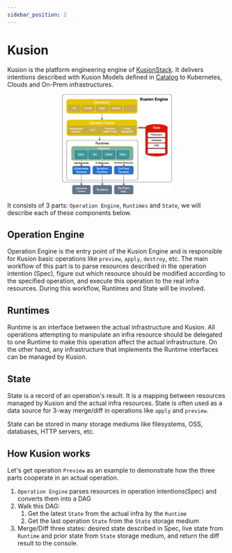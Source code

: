 ```yaml
---
sidebar_position: 2
---
```


# Kusion 

Kusion is the platform engineering engine of [KusionStack](https://github.com/KusionStack). It delivers intentions described with Kusion Models defined in [Catalog](https://github.com/KusionStack/catalog) to Kubernetes, Clouds and On-Prem infrastructures.

<p align="center">
<img src="https://raw.githubusercontent.com/KusionStack/kusion/main/docs/arch.png" width="50%" height="50%"/>
</p>

 It consists of 3 parts: `Operation Engine`, `Runtimes` and `State`, we will describe each of these components below.


## Operation Engine

Operation Engine is the entry point of the Kusion Engine and is responsible for Kusion basic operations like `preview`, `apply`, `destroy`, etc. The main workflow of this part is to parse resources described in the operation intention (Spec), figure out which resource should be modified according to the specified operation, and execute this operation to the real infra resources. During this workflow, Runtimes and State will be involved.

## Runtimes

Runtime is an interface between the actual infrastructure and Kusion. All operations attempting to manipulate an infra resource should be delegated to one Runtime to make this operation affect the actual infrastructure. On the other hand, any infrastructure that implements the Runtime interfaces can be managed by Kusion.

## State
State is a record of an operation's result. It is a mapping between resources managed by Kusion and the actual infra resources. State is often used as a data source for 3-way merge/diff in operations like `apply` and `preview`.

State can be stored in many storage mediums like filesystems, OSS, databases, HTTP servers, etc.

## How Kusion works
Let's get operation `Preview` as an example to demonstrate how the three parts cooperate in an actual operation.

 1. `Operation Engine` parses resources in operation intentions(Spec) and converts them into a DAG
 2. Walk this DAG:
    1. Get the latest `State` from the actual infra by the `Runtime`
    2. Get the last operation `State` from the `State` storage medium
 3. Merge/Diff three states: desired state described in Spec, live state from `Runtime` and prior state from `State` storage medium, and return the diff result to the console.